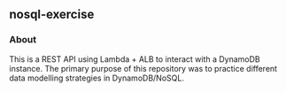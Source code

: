 ## nosql-exercise

### About
This is a REST API using Lambda + ALB to interact with a DynamoDB instance. The primary purpose of this
repository was to practice different data modelling strategies in DynamoDB/NoSQL.